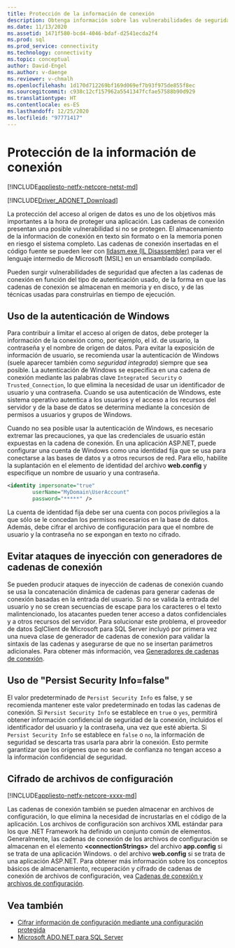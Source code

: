 ```yaml
---
title: Protección de la información de conexión
description: Obtenga información sobre las vulnerabilidades de seguridad en las cadenas de conexión, que pueden surgir debido a cómo se construyen y conservan las cadenas de conexión y el tipo de autenticación.
ms.date: 11/13/2020
ms.assetid: 1471f580-bcd4-4046-bdaf-d2541ecda2f4
ms.prod: sql
ms.prod_service: connectivity
ms.technology: connectivity
ms.topic: conceptual
author: David-Engel
ms.author: v-daenge
ms.reviewer: v-chmalh
ms.openlocfilehash: 1d170d712269bf169d069ef7b93f975de855f8ec
ms.sourcegitcommit: c938c12cf157962a5541347fcfae57588b90d929
ms.translationtype: HT
ms.contentlocale: es-ES
ms.lasthandoff: 12/25/2020
ms.locfileid: "97771417"
---
```

# <a name="protecting-connection-information"></a>Protección de la información de conexión

[!INCLUDE[appliesto-netfx-netcore-netst-md](../../includes/appliesto-netfx-netcore-netst-md.md)]

[!INCLUDE[Driver_ADONET_Download](../../includes/driver_adonet_download.md)]

La protección del acceso al origen de datos es uno de los objetivos más importantes a la hora de proteger una aplicación. Las cadenas de conexión presentan una posible vulnerabilidad si no se protegen. El almacenamiento de la información de conexión en texto sin formato o en la memoria ponen en riesgo el sistema completo. Las cadenas de conexión insertadas en el código fuente se pueden leer con [Ildasm.exe (IL Disassembler)](/dotnet/framework/tools/ildasm-exe-il-disassembler) para ver el lenguaje intermedio de Microsoft (MSIL) en un ensamblado compilado.

Pueden surgir vulnerabilidades de seguridad que afecten a las cadenas de conexión en función del tipo de autenticación usado, de la forma en que las cadenas de conexión se almacenan en memoria y en disco, y de las técnicas usadas para construirlas en tiempo de ejecución.

## <a name="use-windows-authentication"></a>Uso de la autenticación de Windows

Para contribuir a limitar el acceso al origen de datos, debe proteger la información de la conexión como, por ejemplo, el id. de usuario, la contraseña y el nombre de origen de datos. Para evitar la exposición de información de usuario, se recomienda usar la autenticación de Windows (suele aparecer también como *seguridad integrada*) siempre que sea posible. La autenticación de Windows se especifica en una cadena de conexión mediante las palabras clave `Integrated Security` o `Trusted_Connection`, lo que elimina la necesidad de usar un identificador de usuario y una contraseña. Cuando se usa autenticación de Windows, este sistema operativo autentica a los usuarios y el acceso a los recursos del servidor y de la base de datos se determina mediante la concesión de permisos a usuarios y grupos de Windows.

Cuando no sea posible usar la autenticación de Windows, es necesario extremar las precauciones, ya que las credenciales de usuario están expuestas en la cadena de conexión. En una aplicación ASP.NET, puede configurar una cuenta de Windows como una identidad fija que se usa para conectarse a las bases de datos y a otros recursos de red. Para ello, habilite la suplantación en el elemento de identidad del archivo **web.config** y especifique un nombre de usuario y una contraseña.

```xml  
<identity impersonate="true"
        userName="MyDomain\UserAccount"
        password="*****" />  
```  

La cuenta de identidad fija debe ser una cuenta con pocos privilegios a la que sólo se le concedan los permisos necesarios en la base de datos. Además, debe cifrar el archivo de configuración para que el nombre de usuario y la contraseña no se expongan en texto no cifrado.

## <a name="avoid-injection-attacks-with-connection-string-builders"></a>Evitar ataques de inyección con generadores de cadenas de conexión

Se pueden producir ataques de inyección de cadenas de conexión cuando se usa la concatenación dinámica de cadenas para generar cadenas de conexión basadas en la entrada del usuario. Si no se valida la entrada del usuario y no se crean secuencias de escape para los caracteres o el texto malintencionado, los atacantes pueden tener acceso a datos confidenciales y a otros recursos del servidor. Para solucionar este problema, el proveedor de datos SqlClient de Microsoft para SQL Server incluyó por primera vez una nueva clase de generador de cadenas de conexión para validar la sintaxis de las cadenas y asegurarse de que no se insertan parámetros adicionales. Para obtener más información, vea [Generadores de cadenas de conexión](connection-string-builders.md).

## <a name="use-persist-security-infofalse"></a>Uso de "Persist Security Info=false"

El valor predeterminado de `Persist Security Info` es false, y se recomienda mantener este valor predeterminado en todas las cadenas de conexión. Si `Persist Security Info` se establece en `true` o `yes`, permitirá obtener información confidencial de seguridad de la conexión, incluidos el identificador del usuario y la contraseña, una vez que esté abierta. Si `Persist Security Info` se establece en `false` o `no`, la información de seguridad se descarta tras usarla para abrir la conexión. Esto permite garantizar que los orígenes que no sean de confianza no tengan acceso a la información confidencial de seguridad.

## <a name="encrypt-configuration-files"></a>Cifrado de archivos de configuración

[!INCLUDE[appliesto-netfx-netcore-xxxx-md](../../includes/appliesto-netfx-netcore-xxxx-md.md)]

Las cadenas de conexión también se pueden almacenar en archivos de configuración, lo que elimina la necesidad de incrustarlas en el código de la aplicación. Los archivos de configuración son archivos XML estándar para los que .NET Framework ha definido un conjunto común de elementos. Generalmente, las cadenas de conexión de los archivos de configuración se almacenan en el elemento **\<connectionStrings>** del archivo **app.config** si se trata de una aplicación Windows. o del archivo **web.config** si se trata de una aplicación ASP.NET. Para obtener más información sobre los conceptos básicos de almacenamiento, recuperación y cifrado de cadenas de conexión de archivos de configuración, vea [Cadenas de conexión y archivos de configuración](connection-strings-and-configuration-files.md).

## <a name="see-also"></a>Vea también

- [Cifrar información de configuración mediante una configuración protegida](/previous-versions/aspnet/53tyfkaw(v=vs.100))
- [Microsoft ADO.NET para SQL Server](microsoft-ado-net-sql-server.md)
